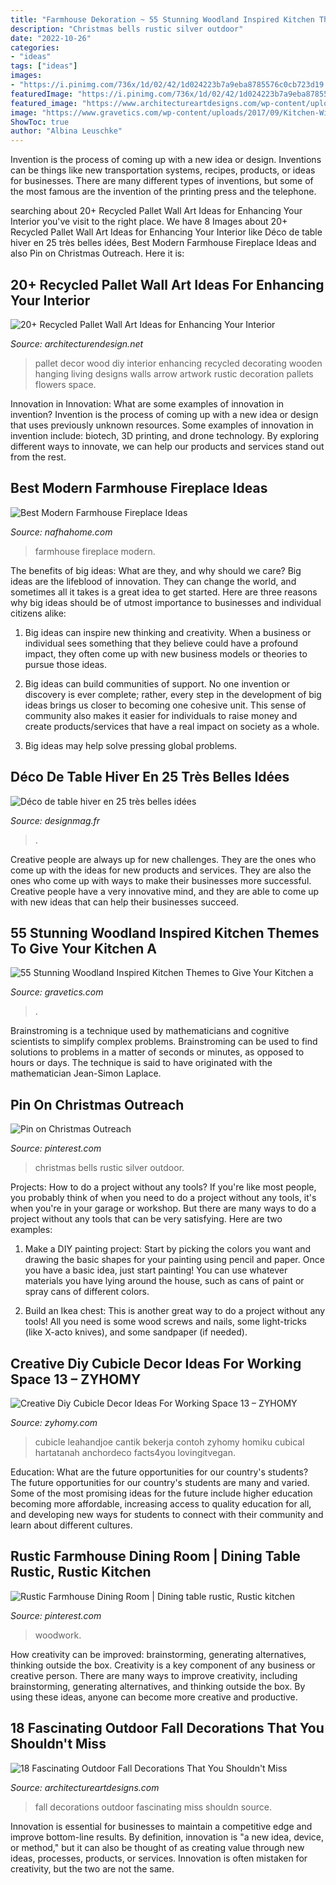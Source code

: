```yaml
---
title: "Farmhouse Dekoration ~ 55 Stunning Woodland Inspired Kitchen Themes To Give Your Kitchen A"
description: "Christmas bells rustic silver outdoor"
date: "2022-10-26"
categories:
- "ideas"
tags: ["ideas"]
images:
- "https://i.pinimg.com/736x/1d/02/42/1d024223b7a9eba8785576c0cb723d19.jpg"
featuredImage: "https://i.pinimg.com/736x/1d/02/42/1d024223b7a9eba8785576c0cb723d19.jpg"
featured_image: "https://www.architectureartdesigns.com/wp-content/uploads/2016/09/17-8.jpg"
image: "https://www.gravetics.com/wp-content/uploads/2017/09/Kitchen-Windows-Flush-With-Counter.jpg"
ShowToc: true
author: "Albina Leuschke"
---
```



Invention is the process of coming up with a new idea or design. Inventions can be things like new transportation systems, recipes, products, or ideas for businesses. There are many different types of inventions, but some of the most famous are the invention of the printing press and the telephone.

	

		
searching about 20+ Recycled Pallet Wall Art Ideas for Enhancing Your Interior you've visit to the right place. We have 8 Images about 20+ Recycled Pallet Wall Art Ideas for Enhancing Your Interior like Déco de table hiver en 25 très belles idées, Best Modern Farmhouse Fireplace Ideas and also Pin on Christmas Outreach. Here it is:
		
    
## 20+ Recycled Pallet Wall Art Ideas For Enhancing Your Interior

<img loading=lazy src="http://cdn.architecturendesign.net/wp-content/uploads/2015/06/AD-Pallet-Wall-Art-1.jpg" onerror="this.onerror=null;this.src='https://tse3.mm.bing.net/th?id=OIP.8Xd7lJShtieOCcnEehn92wHaLH&amp;pid=15.1';" alt="20+ Recycled Pallet Wall Art Ideas for Enhancing Your Interior">

_Source: architecturendesign.net_

>pallet decor wood diy interior enhancing recycled decorating wooden hanging living designs walls arrow artwork rustic decoration pallets flowers space. 

	

Innovation in Innovation: What are some examples of innovation in invention?
Invention is the process of coming up with a new idea or design that uses previously unknown resources. Some examples of innovation in invention include: biotech, 3D printing, and drone technology. By exploring different ways to innovate, we can help our products and services stand out from the rest.

    
## Best Modern Farmhouse Fireplace Ideas

<img loading=lazy src="http://nafhahome.com/wp-content/uploads/2018/10/Best-Modern-Farmhouse-Fireplace-Ideas-5.jpg" onerror="this.onerror=null;this.src='https://tse2.mm.bing.net/th?id=OIP.ARdlAZysb5aypSJ5zJQUmAHaJ4&amp;pid=15.1';" alt="Best Modern Farmhouse Fireplace Ideas">

_Source: nafhahome.com_

>farmhouse fireplace modern. 

	

The benefits of big ideas: What are they, and why should we care?
Big ideas are the lifeblood of innovation. They can change the world, and sometimes all it takes is a great idea to get started. Here are three reasons why big ideas should be of utmost importance to businesses and individual citizens alike: 
1) Big ideas can inspire new thinking and creativity. When a business or individual sees something that they believe could have a profound impact, they often come up with new business models or theories to pursue those ideas. 

2) Big ideas can build communities of support. No one invention or discovery is ever complete; rather, every step in the development of big ideas brings us closer to becoming one cohesive unit. This sense of community also makes it easier for individuals to raise money and create products/services that have a real impact on society as a whole. 

3) Big ideas may help solve pressing global problems.

    
## Déco De Table Hiver En 25 Très Belles Idées

<img loading=lazy src="https://designmag.fr/wp-content/uploads/2019/11/deco-table-hiver-style-rustique.jpg" onerror="this.onerror=null;this.src='https://tse1.mm.bing.net/th?id=OIP.BnRsgNomaYGOk9b-PDZjpgHaLH&amp;pid=15.1';" alt="Déco de table hiver en 25 très belles idées">

_Source: designmag.fr_

>. 

	

Creative people are always up for new challenges. They are the ones who come up with the ideas for new products and services. They are also the ones who come up with ways to make their businesses more successful. Creative people have a very innovative mind, and they are able to come up with new ideas that can help their businesses succeed.

    
## 55 Stunning Woodland Inspired Kitchen Themes To Give Your Kitchen A

<img loading=lazy src="https://www.gravetics.com/wp-content/uploads/2017/09/Kitchen-Windows-Flush-With-Counter.jpg" onerror="this.onerror=null;this.src='https://tse4.mm.bing.net/th?id=OIP.GwwtHuDqE3RM_tGhrTFQjAAAAA&amp;pid=15.1';" alt="55 Stunning Woodland Inspired Kitchen Themes to Give Your Kitchen a">

_Source: gravetics.com_

>. 

	

Brainstroming is a technique used by mathematicians and cognitive scientists to simplify complex problems. Brainstroming can be used to find solutions to problems in a matter of seconds or minutes, as opposed to hours or days. The technique is said to have originated with the mathematician Jean-Simon Laplace.

    
## Pin On Christmas Outreach

<img loading=lazy src="https://i.pinimg.com/736x/a2/1f/99/a21f99cf33169f10e4979b9f42c4ff75.jpg" onerror="this.onerror=null;this.src='https://tse3.mm.bing.net/th?id=OIP.ylnTyR-uppYrpXVlE9v3WQHaJ4&amp;pid=15.1';" alt="Pin on Christmas Outreach">

_Source: pinterest.com_

>christmas bells rustic silver outdoor. 

	

Projects: How to do a project without any tools?
If you're like most people, you probably think of when you need to do a project without any tools, it's when you're in your garage or workshop. But there are many ways to do a project without any tools that can be very satisfying. Here are two examples: 
1. Make a DIY painting project: Start by picking the colors you want and drawing the basic shapes for your painting using pencil and paper. Once you have a basic idea, just start painting! You can use whatever materials you have lying around the house, such as cans of paint or spray cans of different colors. 

2. Build an Ikea chest: This is another great way to do a project without any tools! All you need is some wood screws and nails, some light-tricks (like X-acto knives), and some sandpaper (if needed).

    
## Creative Diy Cubicle Decor Ideas For Working Space 13 – ZYHOMY

<img loading=lazy src="https://zyhomy.com/wp-content/uploads/2019/06/Creative-Diy-Cubicle-Decor-Ideas-For-Working-Space-13-768x1024.jpg" onerror="this.onerror=null;this.src='https://tse2.mm.bing.net/th?id=OIP.pBaKSxxEo8Jhjp6zADrSYAHaJ4&amp;pid=15.1';" alt="Creative Diy Cubicle Decor Ideas For Working Space 13 – ZYHOMY">

_Source: zyhomy.com_

>cubicle leahandjoe cantik bekerja contoh zyhomy homiku cubical hartatanah anchordeco facts4you lovingitvegan. 

	

Education: What are the future opportunities for our country's students?
The future opportunities for our country's students are many and varied. Some of the most promising ideas for the future include higher education becoming more affordable, increasing access to quality education for all, and developing new ways for students to connect with their community and learn about different cultures.

    
## Rustic Farmhouse Dining Room | Dining Table Rustic, Rustic Kitchen

<img loading=lazy src="https://i.pinimg.com/736x/1d/02/42/1d024223b7a9eba8785576c0cb723d19.jpg" onerror="this.onerror=null;this.src='https://tse2.mm.bing.net/th?id=OIP.6YtR7sTRF0lEyRu9W632cAHaNK&amp;pid=15.1';" alt="Rustic Farmhouse Dining Room | Dining table rustic, Rustic kitchen">

_Source: pinterest.com_

>woodwork. 

	

How creativity can be improved: brainstorming, generating alternatives, thinking outside the box.
Creativity is a key component of any business or creative person. There are many ways to improve creativity, including brainstorming, generating alternatives, and thinking outside the box. By using these ideas, anyone can become more creative and productive.

    
## 18 Fascinating Outdoor Fall Decorations That You Shouldn&#039;t Miss

<img loading=lazy src="https://www.architectureartdesigns.com/wp-content/uploads/2016/09/17-8.jpg" onerror="this.onerror=null;this.src='https://tse2.mm.bing.net/th?id=OIP.6qGa8XHX8bUhnuSR56HrzQHaJ6&amp;pid=15.1';" alt="18 Fascinating Outdoor Fall Decorations That You Shouldn&#039;t Miss">

_Source: architectureartdesigns.com_

>fall decorations outdoor fascinating miss shouldn source. 

	

Innovation is essential for businesses to maintain a competitive edge and improve bottom-line results. By definition, innovation is "a new idea, device, or method," but it can also be thought of as creating value through new ideas, processes, products, or services. Innovation is often mistaken for creativity, but the two are not the same.


